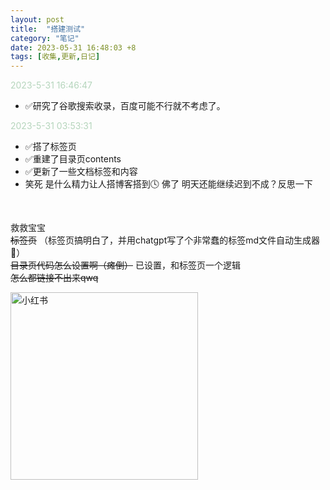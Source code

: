 ```yaml
---
layout: post
title:  "搭建测试"
category: "笔记"
date: 2023-05-31 16:48:03 +8
tags: [收集,更新,日记]
---
```

<font color="#b5d5bc"> 2023-5-31 16:46:47 </font>
- ✅研究了谷歌搜索收录，百度可能不行就不考虑了。

<font color="#b5d5bc"> 2023-5-31 03:53:31 </font>
- ✅搭了标签页
- ✅重建了目录页contents
- ✅更新了一些文档标签和内容
- 笑死 是什么精力让人搭博客搭到🕓 佛了 明天还能继续迟到不成？反思一下

<!--模板：<img src="网址" alt="标题" width="300" height="300"> 不行 都会挂掉呜呜-->
<br>

救救宝宝<br>
~~标签页~~ （标签页搞明白了，并用chatgpt写了个非常蠢的标签md文件自动生成器🤡）<br>
~~目录页代码怎么设置啊（瘫倒）~~ 已设置，和标签页一个逻辑 <br>
~~怎么都链接不出来qwq~~

<img src="https://i.hd-r.cn/809db447c435506465b26d91fb7e0064.png"
alt="小红书" width="300" height="">

